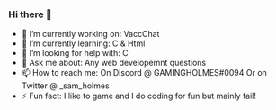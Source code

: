 ### Hi there 👋

- 🔭 I’m currently working on: VaccChat
- 🌱 I’m currently learning: C & Html
- 🤔 I’m looking for help with: C
- 💬 Ask me about: Any web developemnt questions
- 📫 How to reach me: On Discord @ GAMINGHOLMES#0094 Or on Twitter @ _sam_holmes
- ⚡ Fun fact: I like to game and I do coding for fun but mainly fail!
